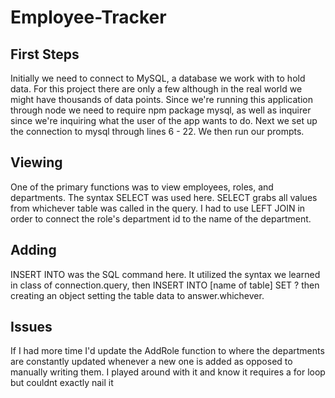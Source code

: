 # Employee-Tracker

## First Steps
Initially we need to connect to MySQL, a database we work with to hold data. For this project there are only a few although in the real world we might have thousands of data points. Since we're running this application through node we need to require npm package mysql, as well as inquirer since we're inquiring what the user of the app wants to do. Next we set up the connection to mysql through lines 6 - 22. We then run our prompts.

## Viewing
One of the primary functions was to view employees, roles, and departments. The syntax SELECT was used here. SELECT grabs all values from whichever table was called in the query. I had to use LEFT JOIN in order to connect the role's department id to the name of the department.

## Adding
INSERT INTO was the SQL command here. It utilized the syntax we learned in class of connection.query, then INSERT INTO [name of table] SET ? then creating an object setting the table data to answer.whichever.

## Issues
If I had more time I'd update the AddRole function to where the departments are constantly updated whenever a new one is added as opposed to manually writing them. I played around with it and know it requires a for loop but couldnt exactly nail it